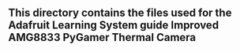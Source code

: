 ## This directory contains the files used for the Adafruit Learning System guide Improved AMG8833 PyGamer Thermal Camera
